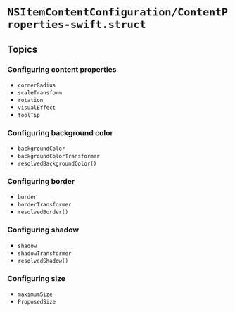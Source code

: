 # ``NSItemContentConfiguration/ContentProperties-swift.struct``

## Topics

### Configuring content properties

- ``cornerRadius``
- ``scaleTransform``
- ``rotation``
- ``visualEffect``
- ``toolTip``

### Configuring background color

- ``backgroundColor``
- ``backgroundColorTransformer``
- ``resolvedBackgroundColor()``

### Configuring border

- ``border``
- ``borderTransformer``
- ``resolvedBorder()``

### Configuring shadow

- ``shadow``
- ``shadowTransformer``
- ``resolvedShadow()``

### Configuring size

- ``maximumSize``
- ``ProposedSize``

